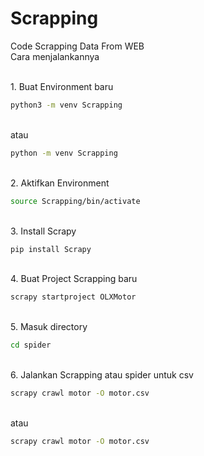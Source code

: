 # Scrapping
Code Scrapping Data From WEB
<br>Cara menjalankannya

<br>1. Buat Environment baru
```bash
python3 -m venv Scrapping
```
<br>atau 
```bash
python -m venv Scrapping
```
<br>2. Aktifkan Environment
```bash
source Scrapping/bin/activate
```
<br>3. Install Scrapy
```bash
pip install Scrapy
```
<br>4. Buat Project Scrapping baru
```bash
scrapy startproject OLXMotor
```
<br>5. Masuk directory
<br>
```bash
cd spider
```
<br>6. Jalankan Scrapping atau spider 
untuk csv
```bash
scrapy crawl motor -O motor.csv
```
<br>atau<br>
```bash
scrapy crawl motor -O motor.csv
```
